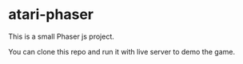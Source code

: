 # atari-phaser
This is a small Phaser js project.

You can clone this repo and run it with live server to demo the game.
